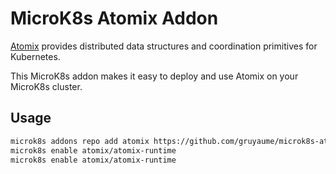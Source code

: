 # MicroK8s Atomix Addon

[Atomix](https://atomix.io/) provides distributed data structures and coordination primitives for Kubernetes.

This MicroK8s addon makes it easy to deploy and use Atomix on your MicroK8s cluster.

## Usage

```bash
microk8s addons repo add atomix https://github.com/gruyaume/microk8s-atomix-addon
microk8s enable atomix/atomix-runtime
microk8s enable atomix/atomix-runtime
```

